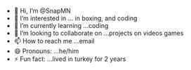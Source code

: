 - 👋 Hi, I’m @SnapMN
- 👀 I’m interested in ... in boxing, and coding
- 🌱 I’m currently learning ...coding 
- 💞️ I’m looking to collaborate on ...projects on videos games 
- 📫 How to reach me ...email
- 😄 Pronouns: ...he/him
- ⚡ Fun fact: ...lived in turkey for 2 years 

<!---
SnapMN/SnapMN is a ✨ special ✨ repository because its `README.md` (this file) appears on your GitHub profile.
You can click the Preview link to take a look at your changes.
--->
